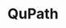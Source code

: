---
#-------------Global links-------------
qupath_github: https://github.com/qupath/qupath
qupath_java_docs: https://qupath.github.io/javadoc/docs/
qupath_releases: https://github.com/qupath/qupath/releases/
qupath_release_notes: https://github.com/qupath/qupath/releases/tag/v0.5.0
qupath_release_latest: https://github.com/qupath/qupath/releases/latest
qupath_download_msi: https://github.com/qupath/qupath/releases/download/v0.5.0/QuPath-0.5.0-Windows.msi
qupath_download_zip: https://github.com/qupath/qupath/releases/download/v0.5.0/QuPath-0.5.0-Windows.zip
qupath_download_pkg: https://github.com/qupath/qupath/releases/download/v0.5.0/QuPath-0.5.0-Mac.pkg
qupath_download_pkg_s: https://github.com/qupath/qupath/releases/download/v0.5.0/QuPath-0.5.0-Mac-arm64.pkg
qupath_download_tar: https://github.com/qupath/qupath/releases/download/v0.5.0/QuPath-0.5.0-Linux.tar.xz
qupath_documentation: https://qupath.readthedocs.io/en/stable/
qupath_installation: https://qupath.readthedocs.io/en/stable/docs/intro/installation.html
qupath_citation: https://qupath.readthedocs.io/en/stable/docs/intro/citing.html
qupath_license: https://github.com/qupath/qupath/blob/main/LICENSE
qupath_forum: https://forum.image.sc/tag/qupath
qupath_twitter: https://twitter.com/qupath
qupath_youtube: https://www.youtube.com/c/qupath

#-------------Page Content-------------
#Metadata
layout: landing
title: QuPath
description: QuPath is cross-platform, user-friendly open source software for digital pathology and whole slide image analysis, written using JavaFX. QuPath has also been designed to be developer-friendly, and combines an extensible design with powerful scripting tools.
logo: assets/images/favicon.ico

#Banner
banner: <a href="https://github.com/qupath/qupath/releases/tag/v0.5.0" target=blank>QuPath v0.5.0 is here!</a>

#Hero content
hero-heading: QuPath
hero-subheading: Open Software for Bioimage Analysis

#Download content
#See global links for download links
download_button_default: Download QuPath
download_button_win: Download for Windows
download_button_mac: Download for macOS
download_button_lin: Download for Linux

download_dropdown_msi: Windows installer (msi)
download_dropdown_zip: Windows portable (zip)
download_dropdown_pkg: macOS Intel (pkg)
download_dropdown_pkg_s: macOS Apple silicon (pkg)
download_dropdown_tar: Linux (tar.xz)

download_dropdown_aria: Submenu to download alternative releases
download_dropdown_msi_aria: follow this link to download qupath for windows m s i 224 M B
download_dropdown_zip_aria: follow this link to download qupath for windows Z I P 223 M B
download_dropdown_mac_aria: Choose which mac version to download
download_dropdown_pkg_aria: follow this link to download qupath for macOS intel p k g 216 M B
download_dropdown_pkg_s_aria: follow this link to download qupath for macOS apple silicon p k g 185 M B
download_dropdown_which_aria: Follow this link to learn more about which mac version to download
download_dropdown_tar_aria: follow this link to download qupath for Linux t a r 209 M B

qupath_download_which: https://qupath.readthedocs.io/en/latest/docs/intro/installation.html#qupath-for-mac
download_dropdown_which: Not sure which version?

latest_release_notes: Release notes v0.5.0
all_release_notes: Looking for another version? Find <a href="https://github.com/qupath/qupath/releases" target=blank>all releases</a>
install_troubleshooting: Trouble installing? Check out the <a href="https://qupath.readthedocs.io/en/stable/docs/intro/installation.html" target=blank>installation notes</a>

#Three Icons content
icon-1-title: Docs
icon-1-content: Find QuPath step-by-step guides, video tutorials and more on <a href="https://qupath.readthedocs.io/en/stable/" target=blank>ReadTheDocs</a>
icon-1-aria: follow this link to learn more about qupath
icon-2-title: Discuss
icon-2-content: Join other QuPath users and search thousands of discussions on <a href="https://forum.image.sc/tag/qupath" target=blank>image.sc</a>
icon-2-aria: follow this link to access discussions on the image.sc forum
icon-3-title: Develop
icon-3-content: Check out QuPath's source code on <a href="https://github.com/qupath/qupath" target=blank>GitHub</a> or view the <a href="https://qupath.github.io/javadoc/docs/" target=blank>Javadocs</a>
icon-3-aria: follow this link to the qupath github code base

#footer
footer-1: To reference QuPath in scientific publications, see <a href="https://qupath.readthedocs.io/en/stable/docs/intro/citing.html" target="_blank" rel=”noopener”>'How to cite QuPath'</a>
footer-2: QuPath is open source software, licensed under the <a href="https://github.com/qupath/qupath/blob/main/LICENSE" target="_blank" rel=”noopener”>GNU General Public License</a>
twitter_aria: follow this link to the qupath github twitter account
github_aria: follow this link to the qupath github code base
---
